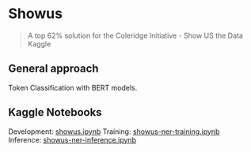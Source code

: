 # Showus

> A top 62% solution for the Coleridge Initiative - Show US the Data Kaggle

## General approach

Token Classification with BERT models.

## Kaggle Notebooks

Development: [showus.ipynb](../kaggle_notebooks/showus.ipynb)
Training: [showus-ner-training.ipynb](../kaggle_notebooks/showus-ner-training.ipynb)  
Inference: [showus-ner-inference.ipynb](../kaggle_notebooks/showus-ner-inference.ipynb)
